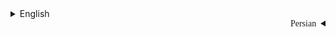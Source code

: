 <details>

<summary>English</summary>


</details>

<div dir="rtl">

<details style="font-family: IRANSans">

<summary>Persian</summary>


### مقدمه

این پروژه، یک پروژه زیر ساختی برای تمام سرویس های دیگری است که در پروژه مد نظر بر اساس معماری میکروسرویس توسعه داده شده اند

</details>

</div>